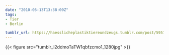 ```yaml
---
date: "2010-05-13T13:38:00Z"
tags:
- Tier
- Berlin

tumblr_url: https://haesslicheplastiktiereundzeugs.tumblr.com/post/595717029
---
```

{{< figure src="tumblr_l2ddmoTaTW1qbfzcmo1_1280jpg" >}} 
